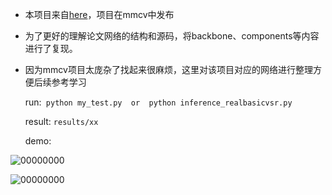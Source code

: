 * 本项目来自[here](https://github.com/ckkelvinchan/RealBasicVSR)，项目在mmcv中发布
* 为了更好的理解论文网络的结构和源码，将backbone、components等内容进行了复现。
* 因为mmcv项目太庞杂了找起来很麻烦，这里对该项目对应的网络进行整理方便后续参考学习
  
  run:`` python my_test.py  or  python inference_realbasicvsr.py``
  
  result: ``results/xx``

  demo:
  
![00000000](https://github.com/user-attachments/assets/55b2ff80-e613-41da-ab48-737f91dce23e)
  
![00000000](https://github.com/user-attachments/assets/f2b8d326-f2a4-4103-832f-dd959e309447)


